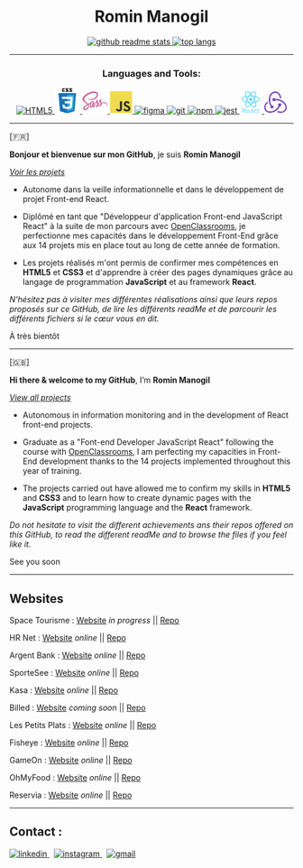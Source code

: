 <h1 align="middle">Romin Manogil</h1>
<p align="middle">
   <a href="https://github.com/RominM?tab=repositories">
	<img src="https://github-readme-stats.vercel.app/api?username=RominM&theme=vue&count_private=true&show_icons=true&hide=issues" alt="github readme stats" height="130"/>
   </a>
   <a href="https://github.com/RominM?tab=repositories">
	<img src="https://github-readme-stats.anuraghazra1.vercel.app/api/top-langs/?username=RominM&theme=vue&layout=compact" alt="top langs" height="130"/>
   </a>
</p>

---

<h3 align="middle">Languages and Tools:</h3>
<p align="center">
	<a href="https://developer.mozilla.org/fr/docs/Web/HTML" target="_blank" rel="noreferrer"> 
		<img src="https://www.vectorlogo.zone/logos/w3_html5/w3_html5-icon.svg" alt="HTML5" width="37" height="37" /> 
	</a>
	<a href="https://www.w3schools.com/css/" target="_blank" rel="noreferrer"> 
		<img src="https://raw.githubusercontent.com/devicons/devicon/master/icons/css3/css3-original-wordmark.svg" alt="css3" width="45" height="45" /> 
	</a>
 	<a href="https://sass-lang.com" target="_blank" rel="noreferrer"> 
   		<img src="https://raw.githubusercontent.com/devicons/devicon/master/icons/sass/sass-original.svg" alt="sass" width="45" height="45"/> 
 	</a>
 	<a href="https://developer.mozilla.org/en-US/docs/Web/JavaScript" target="_blank" rel="noreferrer"> 
  		<img src="https://raw.githubusercontent.com/devicons/devicon/master/icons/javascript/javascript-original.svg" alt="javascript" width="40" height="40"/> 
 	</a> 
 	<a href="https://www.figma.com/" target="_blank" rel="noreferrer"> 
  		<img src="https://www.vectorlogo.zone/logos/figma/figma-icon.svg" alt="figma" width="40" height="40"/> 
 	</a>
 	<a href="https://git-scm.com/" target="_blank" rel="noreferrer"> 
  		<img src="https://www.vectorlogo.zone/logos/git-scm/git-scm-icon.svg" alt="git" width="40" height="40"/> 
 	</a> 
	<a href="https://www.npmjs.com/" target="_blank" rel="noreferrer"> 
  		<img src="https://www.vectorlogo.zone/logos/npmjs/npmjs-ar21.svg" alt="npm" width="40" height="40"/> 
 	</a>
	<a href="https://jestjs.io" target="_blank" rel="noreferrer"> 
  		<img src="https://www.vectorlogo.zone/logos/jestjsio/jestjsio-icon.svg" alt="jest" width="40" height="40"/> 
 	</a> 
 	<a href="https://reactjs.org/" target="_blank" rel="noreferrer"> 
  		<img src="https://raw.githubusercontent.com/devicons/devicon/master/icons/react/react-original-wordmark.svg" alt="react" width="40" height="40"/> 
 	</a> 
 	<a href="https://redux.js.org" target="_blank" rel="noreferrer"> 
  		<img src="https://raw.githubusercontent.com/devicons/devicon/master/icons/redux/redux-original.svg" alt="redux" width="40" height="40"/> 
 	</a> 
</p>

---

[:fr:]

<p><strong>Bonjour et bienvenue sur mon GitHub</strong>, je suis <strong>Romin Manogil</strong></p>
<a href="#websites"><em>Voir les projets</em></a>

  * Autonome dans la veille informationnelle et dans le développement de projet Front-end React.

  * Diplômé en tant que "Développeur d'application Front-end JavaScript React" à la suite de mon parcours avec [OpenClassrooms](https://openclassrooms.com/fr/paths/516-developpeur-dapplication-javascript-react), je perfectionne mes capacités dans le développement Front-End grâce aux 14 projets mis en place tout au long de cette année de formation.
  
  * Les projets réalisés m'ont permis de confirmer mes compétences en **HTML5** et **CSS3** et d'apprendre à créer des pages dynamiques grâce au langage de programmation **JavaScript** et au framework **React**.
  
 *N'hésitez pas à visiter mes différentes réalisations ainsi que leurs repos proposés sur ce GitHub, de lire les différents readMe et de parcourir les différents fichiers si le cœur vous en dit.*
 
 À très bientôt

** **

[:uk:]

<p><strong>Hi there & welcome to my GitHub</strong>, I’m <strong>Romin Manogil</strong></p>
<a href="#websites"><em>View all projects</em></a>
  
  * Autonomous in information monitoring and in the development of React front-end projects.

  * Graduate as a "Font-end Developer JavaScript React" following the course with [OpenClassrooms](https://openclassrooms.com/fr/paths/516-developpeur-dapplication-javascript-react), I am perfecting my capacities in Front-End development thanks to the 14 projects implemented throughout this year of training.
  
  * The projects carried out have allowed me to confirm my skills in **HTML5** and **CSS3** and to learn how to create dynamic pages with the **JavaScript** programming language and the **React** framework.
  
 *Do not hesitate to visit the different achievements ans their repos offered on this GitHub, to read the different readMe and to browse the files if you feel like it.*
 
 See you soon
 
 ---
 
 ## Websites
 
  Space Tourisme :
 [Website](https://space-tourisme-rm.netlify.app/) <em>in progress</em> ||
 [Repo](https://github.com/RominM/space-tourisme) 
 
  HR Net :
 [Website](https://hrrnet-rm.netlify.app/) <em>online</em> ||
 [Repo](https://github.com/RominM/RominManogil_14_22032022)
 
  Argent Bank :
 [Website](https://argentbank-rm.netlify.app/) <em>online</em> ||
 [Repo](https://github.com/RominM/rominmanogil_13_14032022)
 
  SporteSee :
 [Website](https://sportsee-rm.netlify.app/user/12) <em>online</em> ||
 [Repo](https://github.com/RominM/rominmanogil_12_03022022)
 
  Kasa :
 [Website](https://kasa-rm.netlify.app/) <em>online</em> ||
 [Repo](https://github.com/RominM/rominmanogil_11_18012022)
 
  Billed :
 [Website](https://rominm.github.io/Billed-app-FR/) <em>coming soon</em> ||
 [Repo](https://github.com/RominM/RominManogil_09_22112021)
 
  Les Petits Plats : 
 [Website](https://rominm.github.io/Les_petits_plats/) <em>online</em> ||
 [Repo](https://github.com/RominM/RominManogil_07_13092021)
 
 Fisheye : 
 [Website](https://rominm.github.io/FishEye/) <em>online</em> ||
 [Repo](https://github.com/RominM/RominManogil_06_07062021)
 
 GameOn :
 [Website](https://rominm.github.io/GameOn/) <em>online</em> ||
 [Repo](https://github.com/RominM/RominManogil_04_18032021)
 
 OhMyFood : 
 [Website](https://rominm.github.io/RominManogil_03_18032021/) <em>online</em> ||
 [Repo](https://github.com/RominM/RominManogil_03_18032021)
 
 Reservia :
 [Website](https://rominm.github.io/Reservia/) <em>online</em> ||
 [Repo](https://github.com/RominM/RominManogil_2_08022021)

 ---
 
 ## Contact :
 <p>
 	<a href="https://www.linkedin.com/in/romin-manogil-48aa3ab8/" target="_blank" rel="noreferrer noopener"> 
  		<img src="https://www.vectorlogo.zone/logos/linkedin/linkedin-icon.svg" alt="linkedin" width="30" height="30"/> 
 	</a>
	&nbsp;
 	<a href="https://www.instagram.com/romin_manogil/?hl=fr" target="_blank" rel="noreferrer noopener"> 
  		<img src="https://www.vectorlogo.zone/logos/instagram/instagram-icon.svg" alt="instagram" width="30" height="30"/> 
 	</a>
	&nbsp;
 	<a href="mailto:rominmanogil.off@gmail.com" target="_blank" rel="noreferrer noopener"> 
  		<img src="https://www.vectorlogo.zone/logos/gmail/gmail-icon.svg" alt="gmail" width="30" height="30"/> 
	</a>
</p>
 

